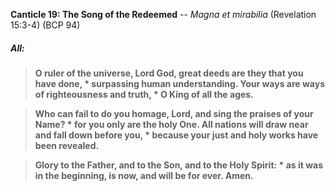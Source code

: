 **Canticle 19: The Song of the Redeemed** -- _Magna et mirabilia_ (Revelation 15:3-4) (BCP 94)
##### **All:**
> **O ruler of the universe, Lord God,
great deeds are they that you have done, \*
surpassing human understanding.
Your ways are ways of righteousness and truth, \*
O King of all the ages.**

> **Who can fail to do you homage, Lord,
and sing the praises of your Name? \*
for you only are the holy One.
All nations will draw near and fall down before you, \*
because your just and holy works have been revealed.**

> **Glory to the Father, and to the Son, and to the Holy Spirit: \*
as it was in the beginning, is now, and will be for ever. Amen.**
